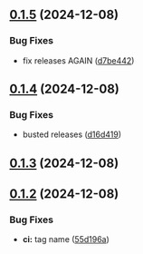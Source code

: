 ## [0.1.5](https://github.com/zetlen/srttool/compare/v0.1.4...v0.1.5) (2024-12-08)


### Bug Fixes

* fix releases AGAIN ([d7be442](https://github.com/zetlen/srttool/commit/d7be442c53d337cfba4400cc1aa3a23b80c4135e))



## [0.1.4](https://github.com/zetlen/srttool/compare/v0.1.3...v0.1.4) (2024-12-08)


### Bug Fixes

* busted releases ([d16d419](https://github.com/zetlen/srttool/commit/d16d419851a63a852ece4ccf21a636d056929ead))



## [0.1.3](https://github.com/zetlen/srttool/compare/v0.1.2...v0.1.3) (2024-12-08)



## [0.1.2](https://github.com/zetlen/srttool/compare/vv0.1.1...v0.1.2) (2024-12-08)


### Bug Fixes

* **ci:** tag name ([55d196a](https://github.com/zetlen/srttool/commit/55d196a57ac64e28fedc9cc65c440eacf4fdfd2e))



